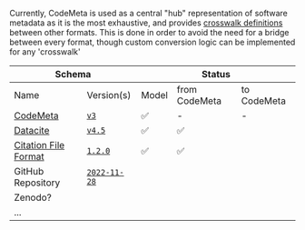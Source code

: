 Currently, CodeMeta is used as a central "hub" representation of software metadata as it is the most exhaustive, and provides [crosswalk definitions](https://codemeta.github.io/crosswalk/) between other formats. This is done in order to avoid the need for a bridge between every format, though custom conversion logic can be implemented for any 'crosswalk'

<table><thead>
  <tr>
    <th colspan="2">Schema</th>
    <th colspan="3">Status<br></th>
  </tr></thead>
<tbody>
  <tr>
    <td>Name<br></td>
    <td>Version(s)</td>
    <td>Model</td>
    <td>from CodeMeta<br></td>
    <td>to CodeMeta<br></td>
  </tr>
  <tr>
    <td><a href="https://codemeta.github.io/">CodeMeta</a><br></td>
    <td><a href="https://w3id.org/codemeta/3.0"><code>v3</code></a></td>
    <td>✅</td>
    <td>-</td>
    <td>-</td>
  </tr>
  <tr>
    <td><a href="https://schema.datacite.org/">Datacite</a></td>
    <td><a href="https://datacite-metadata-schema.readthedocs.io/en/4.5/"><code>v4.5</code></a><br></td>
    <td>✅</td>
    <td>✅</td>
    <td></td>
  </tr>
  <tr>
    <td><a href="https://citation-file-format.github.io/">Citation File Format</a></td>
    <td><a href="https://github.com/citation-file-format/citation-file-format/blob/bd0b31df69dccf11b31584585b5fb8c39d3e0e09/schema.json"><code>1.2.0</a></code></td>
    <td>✅</td>
    <td>✅</td>
    <td></td>
  </tr>
  <tr>
    <td>GitHub Repository</td>
    <td><a href="https://docs.github.com/en/rest/repos?apiVersion=2022-11-28"><code>2022-11-28</code></a></td>
    <td></td>
    <td></td>
    <td></td>
  </tr>
  <tr>
    <td>Zenodo?</td>
    <td></td>
    <td></td>
    <td></td>
    <td></td>
  </tr>
  <tr>
    <td>...</td>
    <td></td>
    <td></td>
    <td></td>
    <td></td>
  </tr>
</tbody>
</table>
